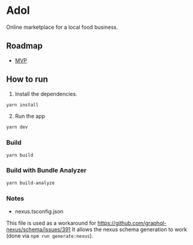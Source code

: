# Adol

Online marketplace for a local food business.

## Roadmap

- [MVP](https://github.com/rohmanhm/adol/projects/1)

## How to run

1. Install the dependencies.

```bash
yarn install
```

2. Run the app

```bash
yarn dev
```

### Build

```bash
yarn build
```

### Build with Bundle Analyzer

```bash
yarn build-analyze
```

### Notes

- nexus.tsconfig.json

This file is used as a workaround for https://github.com/graphql-nexus/schema/issues/391
It allows the nexus schema generation to work (done via `npm run generate:nexus`).

